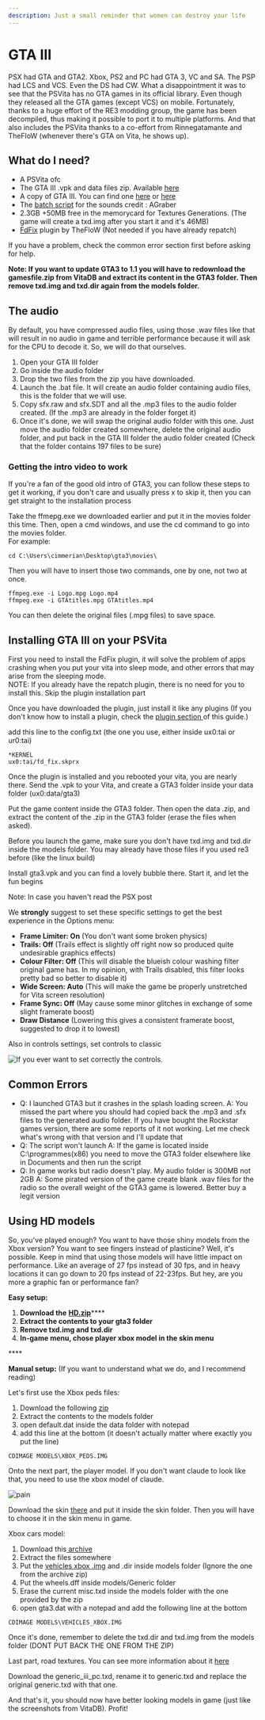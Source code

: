 ```yaml
---
description: Just a small reminder that women can destroy your life
---
```


# GTA III

PSX had GTA and GTA2. Xbox, PS2 and PC had GTA 3, VC and SA. The PSP had LCS and VCS. Even the DS had CW. What a disappointment it was to see that the PSVita has no GTA games in its official library. Even though they released all the GTA games (except VCS) on mobile. Fortunately, thanks to a huge effort of the RE3 modding group, the game has been decompiled, thus making it possible to port it to multiple platforms. And that also includes the PSVita thanks to a co-effort from Rinnegatamante and TheFloW (whenever there's GTA on Vita, he shows up).

## What do I need?

* A PSVita ofc
* The GTA III .vpk and data files zip. Available [here](https://vitadb.rinnegatamante.it/#/info/589)
* A copy of GTA III. You can find one [here](https://store.steampowered.com/agecheck/app/12100/) or [here](https://www.rockstargames.com/fr/games/grandtheftauto3)
* The [batch script](https://drive.google.com/file/d/1\_bno16v9DROZ0-MEiwr8kkJEcl8B3RUt/view?usp=sharing) for the sounds credit : AGraber
* 2.3GB +50MB free in the memorycard for Textures Generations. (The game will create a txd.img after you start it and it's 46MB)
* [FdFix](https://github.com/TheOfficialFloW/FdFix) plugin by TheFloW (Not needed if you have already repatch)

If you have a problem, check the common error section first before asking for help.

**Note: If you want to update GTA3 to 1.1 you will have to redownload the gamesfile.zip from VitaDB and extract its content in the GTA3 folder. Then remove txd.img and txd.dir again from the models folder.**

## The audio

By default, you have compressed audio files, using those .wav files like that will result in no audio in game and terrible performance because it will ask for the CPU to decode it. So, we will do that ourselves.

1. Open your GTA III folder
2. Go inside the audio folder
3. Drop the two files from the zip you have downloaded.
4. Launch the .bat file. It will create an audio folder containing audio files, this is the folder that we will use.
5. Copy sfx.raw and sfx.SDT and all the .mp3 files to the audio folder created. (If the .mp3 are already in the folder forget it)
6. Once it's done, we will swap the original audio folder with this one. Just move the audio folder created somewhere, delete the original audio folder, and put back in the GTA III folder the audio folder created (Check that the folder contains 197 files to be sure)

### Getting the intro video to work

If you're a fan of the good old intro of GTA3, you can follow these steps to get it working, if you don't care and usually press x to skip it, then you can get straight to the installation process

Take the ffmepg.exe we downloaded earlier and put it in the movies folder this time. Then, open a cmd windows, and use the cd command to go into the movies folder.\
For example:

```
cd C:\Users\cimmerian\Desktop\gta3\movies\
```

Then you will have to insert those two commands, one by one, not two at once.

```
ffmpeg.exe -i Logo.mpg Logo.mp4
ffmpeg.exe -i GTAtitles.mpg GTAtitles.mp4
```

You can then delete the original files (.mpg files) to save space.

## Installing GTA III on your PSVita

First you need to install the FdFix plugin, it will solve the problem of apps crashing when you put your vita into sleep mode, and other errors that may arise from the sleeping mode.\
NOTE: If you already have the repatch plugin, there is no need for you to install this. Skip the plugin installation part

Once you have downloaded the plugin, just install it like any plugins (If you don't know how to install a plugin, check the [plugin section ](https://samilops2.gitbook.io/vita-troubleshooting-guide/plugins-related-problem/error-when-using-autoplugin)of this guide.)

add this line to the config.txt (the one you use, either inside ux0:tai or ur0:tai)

```
*KERNEL
ux0:tai/fd_fix.skprx
```

Once the plugin is installed and you rebooted your vita, you are nearly there. Send the .vpk to your Vita, and create a GTA3 folder inside your data folder (ux0:data/gta3)

Put the game content inside the GTA3 folder. Then open the data .zip, and extract the content of the .zip in the GTA3 folder (erase the files when asked).

Before you launch the game, make sure you don't have txd.img and txd.dir inside the models folder. You may already have those files if you used re3 before (like the linux build)

Install gta3.vpk and you can find a lovely bubble there. Start it, and let the fun begins

Note: In case you haven't read the PSX post

We **strongly** suggest to set these specific settings to get the best experience in the Options menu:

* **Frame Limiter: On** (You don't want some broken physics)
* **Trails: Off** (Trails effect is slightly off right now so produced quite undesirable graphics effects)
* **Colour Filter: Off** (This will disable the blueish colour washing filter original game has. In my opinion, with Trails disabled, this filter looks pretty bad so better to disable it)
* **Wide Screen: Auto** (This will make the game be properly unstretched for Vita screen resolution)
* **Frame Sync: Off** (May cause some minor glitches in exchange of some slight framerate boost)
* **Draw Distance** (Lowering this gives a consistent framerate boost, suggested to drop it to lowest)

Also in controls settings, set controls to classic

![If you ever want to set correctly the controls.](<../.gitbook/assets/image (11) (1).png>)

## Common Errors

* Q: I launched GTA3 but it crashes in the splash loading screen. A: You missed the part where you should had copied back the .mp3 and .sfx files to the generated audio folder. If you have bought the Rockstar games version, there are some reports of it not working. Let me check what's wrong with that version and I'll update that
* Q: The script won't launch A: If the game is located inside C:\programmes(x86) you need to move the GTA3 folder elsewhere like in Documents and then run the script
* Q: In game works but radio doesn't play. My audio folder is 300MB not 2GB A: Some pirated version of the game create blank .wav files for the radio so the overall weight of the GTA3 game is lowered. Better buy a legit version

## Using HD models

So, you've played enough? You want to have those shiny models from the Xbox version? You want to see fingers instead of plasticine? Well, it's possible. Keep in mind that using those models will have little impact on performance. Like an average of 27 fps instead of 30 fps, and in heavy locations it can go down to 20 fps instead of 22-23fps. But hey, are you more a graphic fan or performance fan?

**Easy setup:**

1. **Download the** [**HD.zip**](https://drive.google.com/file/d/1aFcrJ4GtJlAcTqI11Nih1fmwP3S0yBN-/view?usp=sharing)\*\*\*\*
2. **Extract the contents to your gta3 folder**
3. **Remove txd.img and txd.dir**
4. **In-game menu, chose player xbox model in the skin menu**

\*\*\*\*

**Manual setup:** (If you want to understand what we do, and I recommend reading)

Let's first use the Xbox peds files:

1. Download the following [zip](http://gta.rockstarvision.com/xbox_peds_cdimage.zip)
2. Extract the contents to the models folder
3. open default.dat inside the data folder with notepad
4. add this line at the bottom (it doesn't actually matter where exactly you put the line)

```
CDIMAGE MODELS\XBOX_PEDS.IMG
```

Onto the next part, the player model. If you don't want claude to look like that, you need to use the xbox model of claude.

![pain](<../.gitbook/assets/image (10) (1).png>)

Download the skin [there](https://cdn.discordapp.com/attachments/768443721447768096/769278769449533450/playa5\_xbox.bmp) and put it inside the skin folder. Then you will have to choose it in the skin menu in game.

Xbox cars model:

1. Download this[ archive](http://gta.rockstarvision.com/xbox_vehicles_iii.7z)
2. Extract the files somewhere
3. Put the [vehicles xbox .img](https://drive.google.com/file/d/14Lh5Lo_NQkoWWilXRpQOd_WQplMf3IdX/view?usp=sharing) and .dir inside models folder (Ignore the one from the archive zip)
4. Put the wheels.dff inside models/Generic folder
5. Erase the current misc.txd inside the models folder with the one provided by the zip
6. open gta3.dat with a notepad and add the following line at the bottom

```
CDIMAGE MODELS\VEHICLES_XBOX.IMG
```

Once it's done, remember to delete the txd.dir and txd.img from the models folder (DONT PUT BACK THE ONE FROM THE ZIP)

Last part, road textures. You can see more information about it [here](http://gta.rockstarvision.com/workshop/hires_txds/)

Download the generic_iii_pc.txd, rename it to generic.txd and replace the original generic.txd with that one.

And that's it, you should now have better looking models in game (just like the screenshots from VitaDB). Profit!
